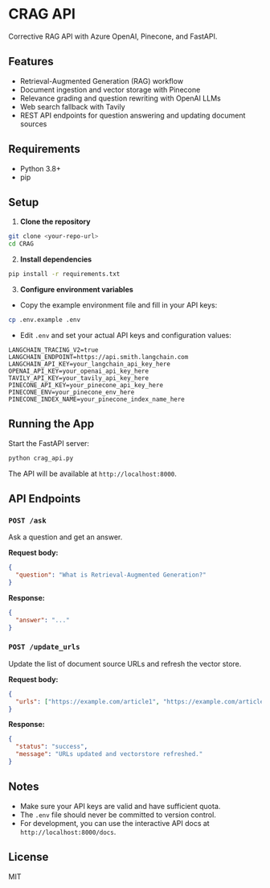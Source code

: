 # CRAG API

Corrective RAG API with Azure OpenAI, Pinecone, and FastAPI.

## Features
- Retrieval-Augmented Generation (RAG) workflow
- Document ingestion and vector storage with Pinecone
- Relevance grading and question rewriting with OpenAI LLMs
- Web search fallback with Tavily
- REST API endpoints for question answering and updating document sources

## Requirements
- Python 3.8+
- pip

## Setup

1. **Clone the repository**

```bash
git clone <your-repo-url>
cd CRAG
```

2. **Install dependencies**

```bash
pip install -r requirements.txt
```

3. **Configure environment variables**

- Copy the example environment file and fill in your API keys:

```bash
cp .env.example .env
```

- Edit `.env` and set your actual API keys and configuration values:

```
LANGCHAIN_TRACING_V2=true
LANGCHAIN_ENDPOINT=https://api.smith.langchain.com
LANGCHAIN_API_KEY=your_langchain_api_key_here
OPENAI_API_KEY=your_openai_api_key_here
TAVILY_API_KEY=your_tavily_api_key_here
PINECONE_API_KEY=your_pinecone_api_key_here
PINECONE_ENV=your_pinecone_env_here
PINECONE_INDEX_NAME=your_pinecone_index_name_here
```

## Running the App

Start the FastAPI server:

```bash
python crag_api.py
```

The API will be available at `http://localhost:8000`.

## API Endpoints

### `POST /ask`
Ask a question and get an answer.

**Request body:**
```json
{
  "question": "What is Retrieval-Augmented Generation?"
}
```

**Response:**
```json
{
  "answer": "..."
}
```

### `POST /update_urls`
Update the list of document source URLs and refresh the vector store.

**Request body:**
```json
{
  "urls": ["https://example.com/article1", "https://example.com/article2"]
}
```

**Response:**
```json
{
  "status": "success",
  "message": "URLs updated and vectorstore refreshed."
}
```

## Notes
- Make sure your API keys are valid and have sufficient quota.
- The `.env` file should never be committed to version control.
- For development, you can use the interactive API docs at `http://localhost:8000/docs`.

## License
MIT

